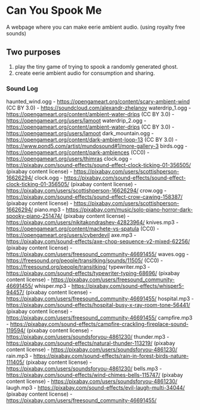 # Can You Spook Me #
A webpage where you can make eerie ambient audio. (using royalty free sounds)

## Two purposes ##
1) play the tiny game of trying to spook a randomly generated ghost. 
2) create eerie ambient audio for consumption and sharing.


### Sound Log ##
haunted_wind.ogg - https://opengameart.org/content/scary-ambient-wind  (CC BY 3.0) - https://soundcloud.com/alexandr-zhelanov
waterdrip_1.ogg - https://opengameart.org/content/ambient-water-drips (CC BY 3.0) - https://opengameart.org/users/lamoot 
waterdrip_2.ogg - https://opengameart.org/content/ambient-water-drips (CC BY 3.0) - https://opengameart.org/users/lamoot 
dark_mountain.ogg - https://opengameart.org/content/dark-ambient-loop-13 (CC BY 3.0) - https://www.pond5.com/artist/mundosound#1/more-gallery-3
birds.ogg - https://opengameart.org/content/park-ambiences (CC0) - https://opengameart.org/users/thimras
clock.ogg - https://pixabay.com/sound-effects/sound-effect-clock-ticking-01-356505/ (pixabay content license) - https://pixabay.com/users/scottishperson-16626294/
clock.ogg - https://pixabay.com/sound-effects/sound-effect-clock-ticking-01-356505/ (pixabay content license) - https://pixabay.com/users/scottishperson-16626294/
crow.ogg - https://pixabay.com/sound-effects/sound-effect-crow-cawing-158387/ (pixabay content license) - https://pixabay.com/users/scottishperson-16626294/
piano.mp3 - https://pixabay.com/music/solo-piano-horror-dark-spooky-piano-251474/ (pixabay content license) - https://pixabay.com/users/nikitakondrashev-42823964/
knives.mp3 - https://opengameart.org/content/machete-vs-spatula (CC0) - https://opengameart.org/users/cyberdevil
axe.mp3 - https://pixabay.com/sound-effects/axe-chop-sequence-v2-mixed-62256/ (pixabay content license) - https://pixabay.com/users/freesound_community-46691455/
waves.ogg - https://freesound.org/people/transitking/sounds/11505/ (CC0) - https://freesound.org/people/transitking/
typewriter.mp3 - https://pixabay.com/sound-effects/typewriter-typing-68696/ (pixabay content license) -  https://pixabay.com/users/freesound_community-46691455/
whisper.mp3 - https://pixabay.com/sound-effects/whisper5-94457/ (pixabay content license) -  https://pixabay.com/users/freesound_community-46691455/
hospital.mp3 - https://pixabay.com/sound-effects/hospital-busy-x-ray-room-tone-56441/ (pixabay content license) -  https://pixabay.com/users/freesound_community-46691455/
campfire.mp3 - https://pixabay.com/sound-effects/campfire-crackling-fireplace-sound-119594/ (pixabay content license) - https://pixabay.com/users/soundsforyou-4861230/ 
thunder.mp3 - https://pixabay.com/sound-effects/natural-thunder-113219/ (pixabay content license) - https://pixabay.com/users/soundsforyou-4861230/ 
rain.mp3 - https://pixabay.com/sound-effects/rain-in-forest-birds-nature-111405/ (pixabay content license) - https://pixabay.com/users/soundsforyou-4861230/ 
bells.mp3 - https://pixabay.com/sound-effects/wind-chimes-bells-115747/ (pixabay content license) - https://pixabay.com/users/soundsforyou-4861230/ 
laugh.mp3 - https://pixabay.com/sound-effects/evil-laugh-multi-34044/ (pixabay content license) - https://pixabay.com/users/freesound_community-46691455/